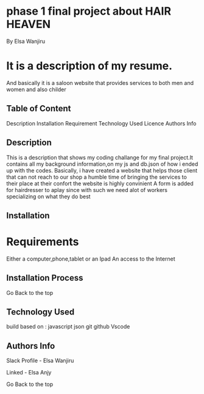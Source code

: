 # phase 1 final project about HAIR HEAVEN
By Elsa Wanjiru

# It is a description of my resume.
And basically it is a saloon website that provides services to both men and women and also childer

## Table of Content
Description
Installation Requirement
Technology Used
Licence
Authors Info
## Description
<p>This is  a description that shows my coding challange for my final  project.It contains all my background information,on my js and db.json of how i ended up with the codes.
Basically, i have created a website that helps those client that can not reach to our shop a humble time of bringing the services to their place at their confort
the website is highly convinient
A form is added for hairdresser to aplay since with such we need alot of workers specializing on what they do best</p>




## Installation
# Requirements
Either a computer,phone,tablet or an Ipad
An access to the Internet

## Installation Process 
Go Back to the top


## Technology Used
build based on :
javascript 
json
git 
github
Vscode

## Authors Info
Slack Profile - Elsa Wanjiru

Linked - Elsa Anjy

Go Back to the top